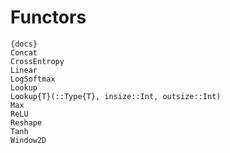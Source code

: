 # Functors

    {docs}
    Concat
    CrossEntropy
    Linear
    LogSoftmax
    Lookup
    Lookup{T}(::Type{T}, insize::Int, outsize::Int)
    Max
    ReLU
    Reshape
    Tanh
    Window2D
